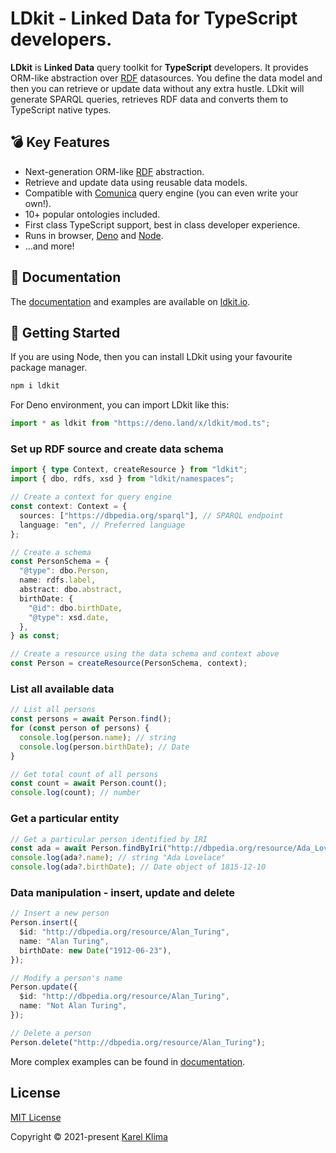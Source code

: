 # LDkit - Linked Data for TypeScript developers.

**LDkit** is **Linked Data** query toolkit for **TypeScript** developers. It
provides ORM-like abstraction over [RDF](https://www.w3.org/RDF/) datasources.
You define the data model and then you can retrieve or update data without any
extra hustle. LDkit will generate SPARQL queries, retrieves RDF data and
converts them to TypeScript native types.

## 💣 Key Features

- Next-generation ORM-like [RDF](https://www.w3.org/RDF/) abstraction.
- Retrieve and update data using reusable data models.
- Compatible with [Comunica](https://comunica.dev) query engine (you can even
  write your own!).
- 10+ popular ontologies included.
- First class TypeScript support, best in class developer experience.
- Runs in browser, [Deno](https://deno.land) and [Node](nodejs.org).
- ...and more!

## 📖 Documentation

The [documentation](https://ldkit.io/docs) and examples are available on
[ldkit.io](https://ldkit.io).

## 🚀 Getting Started

If you are using Node, then you can install LDkit using your favourite package
manager.

```bash
npm i ldkit
```

For Deno environment, you can import LDkit like this:

```ts
import * as ldkit from "https://deno.land/x/ldkit/mod.ts";
```

### Set up RDF source and create data schema

```ts
import { type Context, createResource } from "ldkit";
import { dbo, rdfs, xsd } from "ldkit/namespaces";

// Create a context for query engine
const context: Context = {
  sources: ["https://dbpedia.org/sparql"], // SPARQL endpoint
  language: "en", // Preferred language
};

// Create a schema
const PersonSchema = {
  "@type": dbo.Person,
  name: rdfs.label,
  abstract: dbo.abstract,
  birthDate: {
    "@id": dbo.birthDate,
    "@type": xsd.date,
  },
} as const;

// Create a resource using the data schema and context above
const Person = createResource(PersonSchema, context);
```

### List all available data

```ts
// List all persons
const persons = await Person.find();
for (const person of persons) {
  console.log(person.name); // string
  console.log(person.birthDate); // Date
}

// Get total count of all persons
const count = await Person.count();
console.log(count); // number
```

### Get a particular entity

```ts
// Get a particular person identified by IRI
const ada = await Person.findByIri("http://dbpedia.org/resource/Ada_Lovelace");
console.log(ada?.name); // string "Ada Lovelace"
console.log(ada?.birthDate); // Date object of 1815-12-10
```

### Data manipulation - insert, update and delete

```ts
// Insert a new person
Person.insert({
  $id: "http://dbpedia.org/resource/Alan_Turing",
  name: "Alan Turing",
  birthDate: new Date("1912-06-23"),
});

// Modify a person's name
Person.update({
  $id: "http://dbpedia.org/resource/Alan_Turing",
  name: "Not Alan Turing",
});

// Delete a person
Person.delete("http://dbpedia.org/resource/Alan_Turing");
```

More complex examples can be found in [documentation](https://ldkit.io/docs).

## License

[MIT License](./LICENSE.md)

Copyright © 2021-present [Karel Klima](https://karelklima.com)

